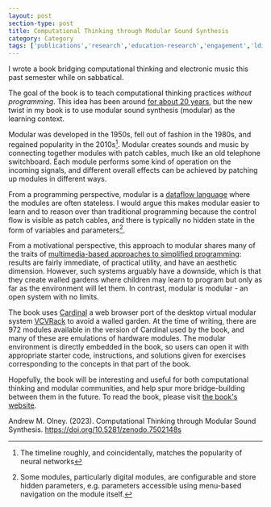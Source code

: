 ```yaml
---
layout: post
section-type: post
title: Computational Thinking through Modular Sound Synthesis
category: Category
tags: ['publications','research','education-research','engagement','ldi','mofacts','music','books','datawhys','programming']
---
```


I wrote a book bridging computational thinking and electronic music this past semester while on sabbatical.

The goal of the book is to teach computational thinking practices *without programming*.
This idea has been around [for about 20 years](https://www.csunplugged.org/en/), but the new twist in my book is to use modular sound synthesis (modular) as the learning context.

Modular was developed in the 1950s, fell out of fashion in the 1980s, and regained popularity in the 2010s[^1]. 
Modular creates sounds and music by connecting together modules with patch cables, much like an old telephone switchboard. 
Each module performs some kind of operation on the incoming signals, and different overall effects can be achieved by patching up modules in different ways.

From a programming perspective, modular is a [dataflow language](https://en.wikipedia.org/wiki/Dataflow_programming) where the modules are often stateless. 
I would argue this makes modular easier to learn and to reason over than traditional programming because the control flow is visible as patch cables, and there is typically no hidden state in the form of variables and parameters[^2].

From a motivational perspective, this approach to modular shares many of the traits of [multimedia-based approaches to simplified programming](https://cacm.acm.org/magazines/2009/11/48421-scratch-programming-for-all/abstract): results are fairly immediate, of practical utility, and have an aesthetic dimension. 
However, such systems arguably have a downside, which is that they create walled gardens where children may learn to program but only as far as the environment will let them. 
In contrast, modular is modular - an open system with no limits.

The book uses [Cardinal](https://github.com/DISTRHO/Cardinal) a web browser port of the desktop virtual modular system [VCVRack](https://vcvrack.com/) to avoid a walled garden.
At the time of writing, there are 972 modules available in the version of Cardinal used by the book, and many of these are emulations of hardware modules.
The modular environment is directly embedded in the book, so users can open it with appropriate starter code, instructions, and solutions given for exercises corresponding to the concepts in that part of the book.

Hopefully, the book will be interesting and useful for both computational thinking and modular communities, and help spur more bridge-building between them in the future. 
To read the book, please visit [the book's website](https://olney.ai/ct-modular-book).

Andrew M. Olney. (2023). Computational Thinking through Modular Sound Synthesis.  https://doi.org/10.5281/zenodo.7502148s

[^1]: The timeline roughly, and coincidentally, matches the popularity of neural networks
[^2]: Some modules, particularly digital modules, are configurable and store hidden parameters, e.g. parameters accessible using menu-based navigation on the module itself. 